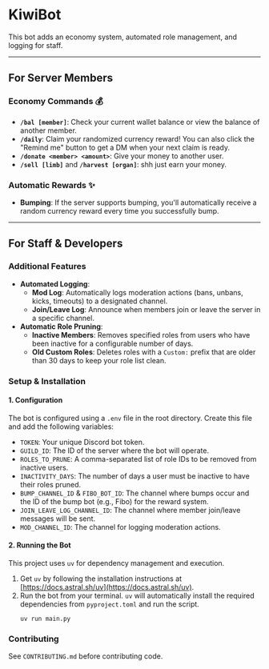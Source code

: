 # KiwiBot

This bot adds an economy system, automated role management, and logging for staff.

-----

## For Server Members

### Economy Commands 💰
  * **`/bal [member]`**: Check your current wallet balance or view the balance of another member.
  * **`/daily`**: Claim your randomized currency reward! You can also click the "Remind me" button to get a DM when your next claim is ready.
  * **`/donate <member> <amount>`**: Give your money to another user.
  * **`/sell [limb]`** and **`/harvest [organ]`**: shh just earn your money.

### Automatic Rewards ✨
  * **Bumping**: If the server supports bumping, you'll automatically receive a random currency reward every time you successfully bump.

-----

## For Staff & Developers

### Additional Features

  * **Automated Logging**:
      * **Mod Log**: Automatically logs moderation actions (bans, unbans, kicks, timeouts) to a designated channel.
      * **Join/Leave Log**: Announce when members join or leave the server in a specific channel.
  * **Automatic Role Pruning**:
      * **Inactive Members**: Removes specified roles from users who have been inactive for a configurable number of days.
      * **Old Custom Roles**: Deletes roles with a `Custom:` prefix that are older than 30 days to keep your role list clean.

### Setup & Installation

#### 1\. Configuration

The bot is configured using a `.env` file in the root directory. Create this file and add the following variables:
  * `TOKEN`: Your unique Discord bot token.
  * `GUILD_ID`: The ID of the server where the bot will operate.
  * `ROLES_TO_PRUNE`: A comma-separated list of role IDs to be removed from inactive users.
  * `INACTIVITY_DAYS`: The number of days a user must be inactive to have their roles pruned.
  * `BUMP_CHANNEL_ID` & `FIBO_BOT_ID`: The channel where bumps occur and the ID of the bump bot (e.g., Fibo) for the reward system.
  * `JOIN_LEAVE_LOG_CHANNEL_ID`: The channel where member join/leave messages will be sent.
  * `MOD_CHANNEL_ID`: The channel for logging moderation actions.

#### 2\. Running the Bot

This project uses `uv` for dependency management and execution.

1.  Get `uv` by following the installation instructions at [https://docs.astral.sh/uv](https://docs.astral.sh/uv).
2.  Run the bot from your terminal. `uv` will automatically install the required dependencies from `pyproject.toml` and run the script.
    ```shell
    uv run main.py
    ```

### Contributing

See `CONTRIBUTING.md` before contributing code.
